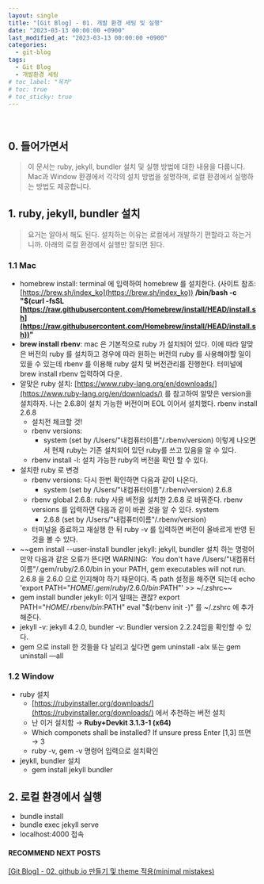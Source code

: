 ```yaml
---
layout: single
title: "[Git Blog] - 01. 개발 환경 세팅 및 실행"
date: "2023-03-13 00:00:00 +0900"
last_modified_at: "2023-03-13 00:00:00 +0900"
categories:
  - git-blog
tags:
  - Git Blog
  - 개발환경 세팅
# toc_label: "목차"
# toc: true
# toc_sticky: true
---
```


<br/>

## 0. 들어가면서

> 이 문서는 ruby, jekyll, bundler 설치 및 실행 방법에 대한 내용을 다룹니다. Mac과 Window 환경에서 각각의 설치 방법을 설명하며, 로컬 환경에서 실행하는 방법도 제공합니다.

## 1. ruby, jekyll, bundler 설치

> 요거는 알아서 해도 된다.
> 설치하는 이유는 로컬에서 개발하기 편할라고 하는거니까.
> 아래의 로컬 환경에서 실행만 잘되면 된다.

### 1.1 Mac

- homebrew install: terminal 에 입력하여 homebrew 를 설치한다.
  (사이트 참조: [https://brew.sh/index_ko](https://brew.sh/index_ko))
  **/bin/bash -c "$(curl -fsSL [https://raw.githubusercontent.com/Homebrew/install/HEAD/install.sh](https://raw.githubusercontent.com/Homebrew/install/HEAD/install.sh))"**
- **brew install rbenv**: mac 은 기본적으로 ruby 가 설치되어 있다. 이에 따라 알맞은 버전의 ruby 를 설치하고 경우에 따라 원하는 버전의 ruby 를 사용해야할 일이 있을 수 있는데 rbenv 를 이용해 ruby 설치 및 버전관리를 진행한다. 터미널에 brew install rbenv 입력하여 다운.
- 알맞은 ruby 설치: [https://www.ruby-lang.org/en/downloads/](https://www.ruby-lang.org/en/downloads/) 를 참고하여 알맞은 version을 설치하자. 나는 2.6.8이 설치 가능한 버전이며 EOL 이어서 설치했다. rbenv install 2.6.8
  - 설치전 체크할 것!
  - rbenv versions:
    - system (set by /Users/"내컴퓨터이름"/.rbenv/version) 이렇게 나오면서 현재 ruby는 기존 설치되어 있던 ruby를 쓰고 있음을 알 수 있다.
  - rbenv install -l: 설치 가능한 ruby의 버전을 확인 할 수 있다.
- 설치한 ruby 로 변경
  - rbenv versions: 다시 한번 확인하면 다음과 같이 나온다.
    - system (set by /Users/"내컴퓨터이름"/.rbenv/version)
      2.6.8
  - rbenv global 2.6.8: ruby 사용 버전을 설치한 2.6.8 로 바꿔준다.
    rbenv versions 를 입력하면 다음과 같이 바뀐 것을 알 수 있다.
    system
    - 2.6.8 (set by /Users/"내컴퓨터이름"/.rbenv/version)
  - 터미널을 종료하고 재실행 한 뒤 ruby -v 를 입력하면 버전이 올바르게 반영 된 것을 볼 수 있다.
- ~~gem install --user-install bundler jekyll: jekyll, bundler 설치 하는 명령어
  만약 다음과 같은 오류가 뜬다면
  WARNING:  You don't have /Users/"내컴퓨터이름"/.gem/ruby/2.6.0/bin in your PATH, gem executables will not run.
  2.6.8 을 2.6.0 으로 인지해야 하기 때문이다. 즉 path 설정을 해주면 되는데
  echo 'export PATH="$HOME/.gem/ruby/2.6.0/bin:$PATH"' >> ~/.zshrc~~
- gem install bundler jekyll: 이거 일때는 괜찮?
  export PATH="$HOME/.rbenv/bin:$PATH"
  eval "$(rbenv init -)"
  를 ~/.zshrc 에 추가해준다.
- jekyll -v: jekyll 4.2.0, bundler -v: Bundler version 2.2.24임을 확인할 수 있다.
- gem 으로 install 한 것들을 다 날리고 싶다면 gem uninstall -aIx 또는 gem uninstall —aIl

### 1.2 Window

- ruby 설치
  - [https://rubyinstaller.org/downloads/](https://rubyinstaller.org/downloads/) 에서 추천하는 버전 설치
  - 난 이거 설치함 → **Ruby+Devkit 3.1.3-1 (x64)**
  - Which componets shall be installed? If unsure press Enter [1,3] 뜨면 → 3
  - ruby -v, gem -v 명령어 입력으로 설치확인
- jeykll, bundler 설치
  - gem install jekyll bundler

## 2. 로컬 환경에서 실행

- bundle install
- bundle exec jekyll serve
- localhost:4000 접속

#### RECOMMEND NEXT POSTS

[[Git Blog] - 02. github.io 만들기 및 theme 적용(minimal mistakes)][git-blog-02]

[git-blog-02]: https://feelincoding.github.io/git-blog/git-blog-02-create-github-io/

